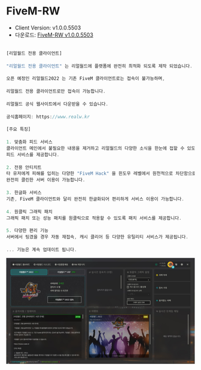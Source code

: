 # FiveM-RW

- Client Version: v1.0.0.5503
- 다운로드: <a href="https://github.com/fivem-realw/FiveM-RW/releases/tag/v1.0.0.5503">FiveM-RW v1.0.0.5503</a>

```js

[리얼월드 전용 클라이언트]

"리얼월드 전용 클라이언트" 는 리얼월드에 플랫폼에 완전히 최적화 되도록 제작 되었습니다.

오픈 예정인 리얼월드2022 는 기존 FiveM 클라이언트로는 접속이 불가능하며,

리얼월드 전용 클라이언트로만 접속이 가능합니다.

리얼월드 공식 웹사이트에서 다운받을 수 있습니다.

공식홈페이지: https://www.realw.kr

[주요 특징]

1. 맞춤화 피드 서비스
클라이언트 메인에서 불필요한 내용을 제거하고 리얼월드의 다양한 소식을 한눈에 접할 수 있도록 
피드 서비스를 제공합니다.

2. 전용 안티치트
타 유저에게 피해를 입히는 다양한 "FiveM Hack" 을 윈도우 레벨에서 원천적으로 차단함으로써 
완전히 클린한 서버 이용이 가능합니다.

3. 한글화 서비스
기존, FiveM 클라이언트와 달리 완전히 한글화되어 편리하게 서비스 이용이 가능합니다.

4. 원클릭 그래픽 패치
그래픽 패치 또는 성능 패치를 원클릭으로 적용할 수 있도록 패치 서비스를 제공합니다.

5. 다양한 편리 기능
서버에서 팅겼을 경우 자동 재접속, 캐시 클리어 등 다양한 유틸리티 서비스가 제공됩니다.

... 기능은 계속 업데이트 됩니다.
```

<img src="https://raw.githubusercontent.com/fivem-realw/FiveM-RW/main/client_main.jpg">
